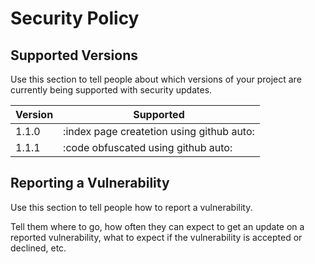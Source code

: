 # Security Policy

## Supported Versions

Use this section to tell people about which versions of your project are
currently being supported with security updates.

| Version | Supported                                 |
| ------- | ----------------------------------------- |
| 1.1.0   | :index page createtion using github auto: |
| 1.1.1   | :code obfuscated using github auto:       |

## Reporting a Vulnerability

Use this section to tell people how to report a vulnerability.

Tell them where to go, how often they can expect to get an update on a
reported vulnerability, what to expect if the vulnerability is accepted or
declined, etc.
